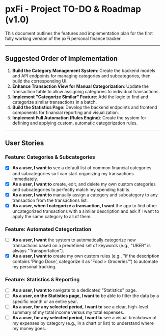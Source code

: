 # pxFi - Project TO-DO & Roadmap (v1.0)

This document outlines the features and implementation plan for the first fully working version of the pxFi personal finance tracker.

---

## Suggested Order of Implementation

1.  **Build the Category Management System**: Create the backend models and API endpoints for managing categories and subcategories, then build the corresponding UI.
2.  **Enhance Transaction View for Manual Categorization**: Update the transaction table to allow assigning categories to individual transactions.
3.  **Implement "Categorize Similar" Feature**: Add the logic to find and categorize similar transactions in a batch.
4.  **Build the Statistics Page**: Develop the backend endpoints and frontend components for financial reporting and visualization.
5.  **Implement Full Automation (Rules Engine)**: Create the system for defining and applying custom, automatic categorization rules.

---

## User Stories

### Feature: Categories & Subcategories
* [X] **As a user, I want to** see a default list of common financial categories and subcategories so I can start organizing my transactions immediately.
* [X] **As a user, I want to** create, edit, and delete my own custom categories and subcategories to perfectly match my spending habits.
* [X] **As a user, I want to** manually assign a category and subcategory to any transaction from the transactions list.
* [X] **As a user, when I categorize a transaction, I want** the app to find other uncategorized transactions with a similar description and ask if I want to apply the same category to all of them.

### Feature: Automated Categorization
* [ ] **As a user, I want** the system to automatically categorize new transactions based on a predefined set of keywords (e.g., "UBER" is always "Transportation").
* [X] **As a user, I want to** create my own custom rules (e.g., "if the description contains 'Pingo Doce', categorize it as 'Food > Groceries'") to automate my personal tracking.

### Feature: Statistics & Reporting
* [ ] **As a user, I want to** navigate to a dedicated "Statistics" page.
* [ ] **As a user, on the Statistics page, I want to** be able to filter the data by a specific month or an entire year.
* [ ] **As a user, for any selected period, I want to** see a clear, high-level summary of my total income versus my total expenses.
* [ ] **As a user, for any selected period, I want to** see a visual breakdown of my expenses by category (e.g., in a chart or list) to understand where my money goes.